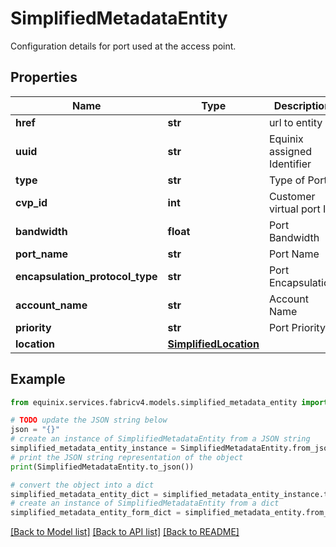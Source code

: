 # SimplifiedMetadataEntity

Configuration details for port used at the access point.

## Properties

Name | Type | Description | Notes
------------ | ------------- | ------------- | -------------
**href** | **str** | url to entity | [optional] 
**uuid** | **str** | Equinix assigned Identifier | [optional] 
**type** | **str** | Type of Port | [optional] 
**cvp_id** | **int** | Customer virtual port Id | [optional] 
**bandwidth** | **float** | Port Bandwidth | [optional] 
**port_name** | **str** | Port Name | [optional] 
**encapsulation_protocol_type** | **str** | Port Encapsulation | [optional] 
**account_name** | **str** | Account Name | [optional] 
**priority** | **str** | Port Priority | [optional] 
**location** | [**SimplifiedLocation**](SimplifiedLocation.md) |  | [optional] 

## Example

```python
from equinix.services.fabricv4.models.simplified_metadata_entity import SimplifiedMetadataEntity

# TODO update the JSON string below
json = "{}"
# create an instance of SimplifiedMetadataEntity from a JSON string
simplified_metadata_entity_instance = SimplifiedMetadataEntity.from_json(json)
# print the JSON string representation of the object
print(SimplifiedMetadataEntity.to_json())

# convert the object into a dict
simplified_metadata_entity_dict = simplified_metadata_entity_instance.to_dict()
# create an instance of SimplifiedMetadataEntity from a dict
simplified_metadata_entity_form_dict = simplified_metadata_entity.from_dict(simplified_metadata_entity_dict)
```
[[Back to Model list]](../README.md#documentation-for-models) [[Back to API list]](../README.md#documentation-for-api-endpoints) [[Back to README]](../README.md)


